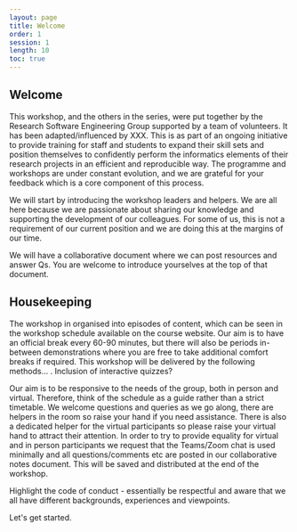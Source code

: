```yaml
---
layout: page
title: Welcome
order: 1
session: 1
length: 10
toc: true
---
```


## Welcome

This workshop, and the others in the series, were put together by the Research Software Engineering Group supported by a team of volunteers. It has been adapted/influenced by XXX. This is as part of an ongoing initiative to provide training for staff and students to expand their skill sets and position themselves to confidently perform the informatics elements of their research projects in an efficient and reproducible way. The programme and workshops are under constant evolution, and we are grateful for your feedback which is a core component of this process.

We will start by introducing the workshop leaders and helpers. We are all here because we are passionate about sharing our knowledge and supporting the development of our colleagues. For some of us, this is not a requirement of our current position and we are doing this at the margins of our time.

We will have a collaborative document where we can post resources and answer Qs. You are welcome to introduce yourselves at the top of that document.

## Housekeeping

The workshop in organised into episodes of content, which can be seen in the workshop schedule available on the course website. Our aim is to have an official break every 60-90 minutes, but there will also be periods in-between demonstrations where you are free to take additional comfort breaks if required.  This workshop will be delivered by the following methods... <live coding> <demonstrations and exercises>. Inclusion of interactive quizzes?


Our aim is to be responsive to the needs of the group, both in person and virtual. Therefore, think of the schedule as a guide rather than a strict timetable. We welcome questions and queries as we go along, there are helpers in the room so raise your hand if you need assistance. There is also a dedicated helper for the virtual participants so please raise your virtual hand to attract their attention. In order to try to provide equality for virtual and in person participants we request that the Teams/Zoom chat is used minimally and all questions/comments etc are posted in our collaborative notes document. This will be saved and distributed at the end of the workshop.  

 Highlight the code of conduct - essentially be respectful and aware that we all have different backgrounds, experiences and viewpoints.

  Let's get started.
